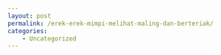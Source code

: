 ```yaml
---
layout: post
permalink: /erek-erek-mimpi-melihat-maling-dan-berteriak/
categories:
    - Uncategorized
---
```


